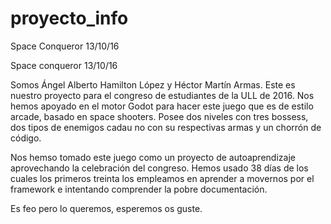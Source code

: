 # proyecto_info
Space Conqueror 13/10/16

Space conqueror 13/10/16

Somos Ángel Alberto Hamilton López y Héctor Martín Armas. Este es nuestro proyecto para el congreso de estudiantes de la ULL de 2016. Nos hemos apoyado en el motor Godot para hacer este juego que es de estilo arcade, basado en space shooters. Posee dos niveles con tres bossess, dos tipos de enemigos cadau no con su respectivas armas y un chorrón de código.

Nos hemso tomado este juego como un proyecto de autoaprendizaje aprovechando la celebración del congreso. Hemos usado 38 días de los cuales los primeros treinta los empleamos en aprender a movernos por el framework e intentando comprender la pobre documentación.

Es feo pero lo queremos, esperemos os guste.
